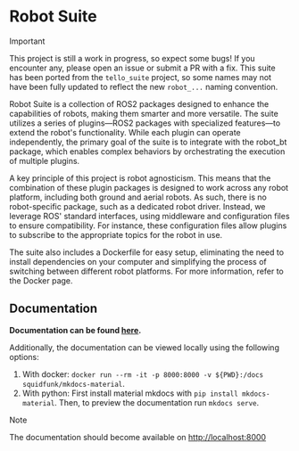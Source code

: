 # Robot Suite

> [!IMPORTANT]
> This project is still a work in progress, so expect some bugs! If you encounter any, please open an issue or submit a PR with a fix.
> This suite has been ported from the `tello_suite` project, so some names may not have been fully updated to reflect the new `robot_...` naming convention.

Robot Suite is a collection of ROS2 packages designed to enhance the capabilities of robots,
making them smarter and more versatile. The suite utilizes a series of plugins—ROS2 packages with
specialized features—to extend the robot's functionality. While each plugin can operate independently,
the primary goal of the suite is to integrate with the robot_bt package, which enables complex
behaviors by orchestrating the execution of multiple plugins.

A key principle of this project is robot agnosticism. This means that the combination
of these plugin packages is designed to work across any robot platform, including both
ground and aerial robots. As such, there is no robot-specific package, such as a dedicated robot driver.
Instead, we leverage ROS' standard interfaces, using middleware and configuration files to ensure compatibility.
For instance, these configuration files allow plugins to subscribe to the appropriate topics for the robot in use.

The suite also includes a Dockerfile for easy setup, eliminating the need to install dependencies
on your computer and simplifying the process of switching between different robot platforms.
For more information, refer to the Docker page.

## Documentation

**Documentation can be found [here](https://snt-arg.github.io/tello_suite/).**

Additionally, the documentation can be viewed locally using the following options:

1.  With docker: `docker run --rm -it -p 8000:8000 -v ${PWD}:/docs squidfunk/mkdocs-material`.
2.  With python: First install material mkdocs with `pip install mkdocs-material`. Then, to preview the documentation run `mkdocs serve`.

> [!NOTE]
> The documentation should become available on [http://localhost:8000](http://localhost:8000)
